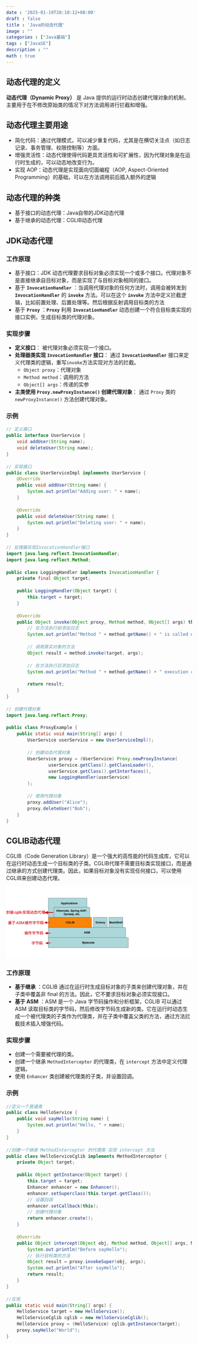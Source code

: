 ```yaml
---
date : '2025-01-19T20:10:12+08:00'
draft : false
title : 'Java的动态代理'
image : ""
categories : ["Java基础"]
tags : ["JavaSE"]
description : ""
math : true
---
```

## 动态代理的定义

**动态代理（Dynamic Proxy）** 是 Java 提供的运行时动态创建代理对象的机制，主要用于在不修改原始类的情况下对方法调用进行拦截和增强。

## 动态代理主要用途

- 简化代码：通过代理模式，可以减少重复代码，尤其是在横切关注点（如日志记录、事务管理、权限控制等）方面。
- 增强灵活性：动态代理使得代码更具灵活性和可扩展性，因为代理对象是在运行时生成的，可以动态地改变行为。
- 实现 AOP：动态代理是实现面向切面编程（AOP, Aspect-Oriented Programming）的基础，可以在方法调用前后插入额外的逻辑

## 动态代理的种类

- 基于接口的动态代理：Java自带的JDK动态代理
- 基于继承的动态代理：CGLIB动态代理

## JDK动态代理

### 工作原理

- 基于接口：JDK 动态代理要求目标对象必须实现一个或多个接口。代理对象不是直接继承自目标对象，而是实现了与目标对象相同的接口。
- 基于 **`InvocationHandler`** ：当调用代理对象的任何方法时，调用会被转发到  **`InvocationHandler`** 的  **`invoke`** 方法。可以在这个  **`invoke`** 方法中定义拦截逻辑，比如前置处理、后置处理等。然后根据反射调用目标类的方法
- 基于  **`Proxy`** ：**`Proxy`** 利用  **`InvocationHandler`** 动态创建一个符合目标类实现的接口实例，生成目标类的代理对象。

### 实现步骤

- **定义接口**： 被代理对象必须实现一个接口。
- **处理器类实现 `InvocationHandler` 接口**： 通过 **`InvocationHandler`** 接口来定义代理类的逻辑，重写`invoke`方法实现对方法的拦截。
  - `Object proxy`：代理对象
  - `Method method`：调用的方法
  - `Object[] args`：传递的实参
- **主类使用 `Proxy.newProxyInstance()` 创建代理对象**： 通过 `Proxy` 类的 `newProxyInstance()` 方法创建代理对象。

### 示例

```java
// 定义接口
public interface UserService {
    void addUser(String name);
    void deleteUser(String name);
}

// 实现接口
public class UserServiceImpl implements UserService {
    @Override
    public void addUser(String name) {
        System.out.println("Adding user: " + name);
    }

    @Override
    public void deleteUser(String name) {
        System.out.println("Deleting user: " + name);
    }
}

// 处理器实现InvocationHandler接口
import java.lang.reflect.InvocationHandler;
import java.lang.reflect.Method;

public class LoggingHandler implements InvocationHandler {
    private final Object target;

    public LoggingHandler(Object target) {
        this.target = target;
    }

    @Override
    public Object invoke(Object proxy, Method method, Object[] args) throws Throwable {
        // 在方法执行前添加日志
        System.out.println("Method " + method.getName() + " is called with arguments: " + args[0]);
        
        // 调用真实对象的方法
        Object result = method.invoke(target, args);
        
        // 在方法执行后添加日志
        System.out.println("Method " + method.getName() + " execution completed.");
        
        return result;
    }
}

// 创建代理对象
import java.lang.reflect.Proxy;

public class ProxyExample {
    public static void main(String[] args) {
        UserService userService = new UserServiceImpl();
        
        // 创建动态代理对象
        UserService proxy = (UserService) Proxy.newProxyInstance(
                userService.getClass().getClassLoader(),
                userService.getClass().getInterfaces(),
                new LoggingHandler(userService)
        );
        
        // 使用代理对象
        proxy.addUser("Alice");
        proxy.deleteUser("Bob");
    }
}
```

## CGLIB动态代理

CGLIB（Code Generation Library）是一个强大的高性能的代码生成库，它可以在运行时动态生成一个目标类的子类。CGLIB代理不需要目标类实现接口，而是通过继承的方式创建代理类。因此，如果目标对象没有实现任何接口，可以使用CGLIB来创建动态代理。

![示意图](640.png)

### 工作原理

- **基于继承** ：CGLIB 通过在运行时生成目标对象的子类来创建代理对象，并在子类中覆盖非 final 的方法。因此，它不要求目标对象必须实现接口。
- **基于 ASM** ：ASM 是一个 Java 字节码操作和分析框架，CGLIB 可以通过 ASM 读取目标类的字节码，然后修改字节码生成新的类。它在运行时动态生成一个被代理类的子类作为代理类，并在子类中覆盖父类的方法，通过方法拦截技术插入增强代码。

### 实现步骤

- 创建一个需要被代理的类。
- 创建一个继承 `MethodInterceptor` 的代理类，在 `intercept` 方法中定义代理逻辑。
- 使用 `Enhancer` 类创建被代理类的子类，并设置回调。

### 示例

```java
//定义一个普通类
public class HelloService {
    public void sayHello(String name) {
        System.out.println("Hello, " + name);
    }
}

//创建一个继承 MethodInterceptor 的代理类 实现 intercept 方法
public class HelloServiceCglib implements MethodInterceptor {
    private Object target;

    public Object getInstance(Object target) {
        this.target = target;
        Enhancer enhancer = new Enhancer();
        enhancer.setSuperclass(this.target.getClass());
        // 设置回调
        enhancer.setCallback(this);
        // 创建代理对象
        return enhancer.create();
    }

    @Override
    public Object intercept(Object obj, Method method, Object[] args, MethodProxy proxy) throws Throwable {
        System.out.println("Before sayHello");
        // 执行目标类的方法
        Object result = proxy.invokeSuper(obj, args);
        System.out.println("After sayHello");
        return result;
    }
}

//实现
public static void main(String[] args) {
    HelloService target = new HelloService();
    HelloServiceCglib cglib = new HelloServiceCglib();
    HelloService proxy = (HelloService) cglib.getInstance(target);
    proxy.sayHello("World");
}
```

